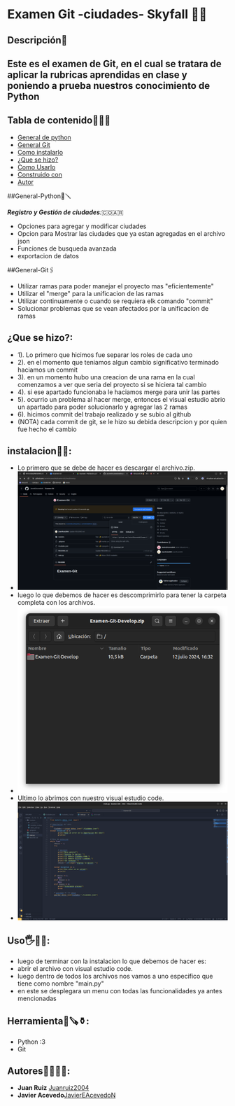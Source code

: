 # Examen Git -ciudades- Skyfall 🙈😎

## Descripción🤯
Este es el examen de Git, en el cual se tratara de aplicar la rubricas aprendidas en clase y poniendo a prueba nuestros conocimiento de Python
---
## Tabla de contenido💼📝📁
 - [General de python](##General-Python)
 - [General Git](##General-git)
 - [Como instalarlo](##instalacion)
 - [¿Que se hizo?](##¿Que_se_hizo?)
 - [Como Usarlo](##Uso)
 - [Construido con](##Herramienta)
 - [Autor](##Autores)
   
##General-Python🔩🪛

***Registro y Gestión de ciudades**:*🇨🇴🇦🇷

- Opciones para agregar y modificar ciudades
- Opcion para Mostrar las ciudades que ya estan agregadas en el archivo json
- Funciones de busqueda avanzada
- exportacion de datos
  
##General-Git🖇️
- Utilizar ramas para poder manejar el proyecto mas "eficientemente"
- Utilizar el "merge" para la unificacion de las ramas
- Utilizar continuamente o cuando se requiera elk comando "commit"
- Solucionar problemas que se vean afectados por la unificacion de ramas

## ¿Que se hizo?:
 - 1). Lo primero que hicimos fue separar los roles de cada uno
 - 2). en el momento que teniamos algun cambio significativo terminado haciamos un commit
 - 3). en un momento hubo una creacion de una rama en la cual comenzamos a ver que seria del proyecto si se hiciera tal cambio
 - 4). si ese apartado funcionaba le haciamos merge para unir las partes
 - 5). ocurrio un problema al hacer merge, entonces el visual estudio abrio un apartado para poder solucionarlo y agregar las 2 ramas
 - 6). hicimos commit del trabajo realizado y se subio al github
 - (NOTA) cada commit de git, se le hizo su debida descripcion y por quien fue hecho el cambio
 

## instalacion🛐🛐:
 - Lo primero que se debe de hacer es descargar el archivo.zip.
 - ![Primera imagen](https://github.com/JavierEAcevedoN/Examen-Git/blob/Develop/Captura%20desde%202024-07-12%2016-33-27.png)
 - luego lo que debemos de hacer es descomprimirlo para tener la carpeta completa con los archivos.
 - ![segunda imagen](https://github.com/JavierEAcevedoN/Examen-Git/blob/Develop/Captura%20desde%202024-07-12%2016-34-23.png)
 - Ultimo lo abrimos con nuestro visual estudio code.
 - ![Tercera imagen](https://github.com/JavierEAcevedoN/Examen-Git/blob/Develop/Captura%20desde%202024-07-12%2016-46-09.png)
## Uso🖐️🗿🫵:
  - luego de terminar con la instalacion lo que debemos de hacer es:
  - abrir el archivo con visual estudio code.
  - luego dentro de todos los archivos nos vamos a uno especifico que tiene como nombre "main.py"
  - en este se desplegara un menu con todas las funcionalidades ya antes mencionadas

## Herramienta🏹🪚⚱️:
- Python :3
- Git

## Autores🧏‍♂️🧏‍♂️:
* **Juan Ruiz** [Juanruiz2004](https://github.com/JuanRuiz2004)
* **Javier Acevedo**[JavierEAcevedoN](https://github.com/JavierEAcevedoN)
    
